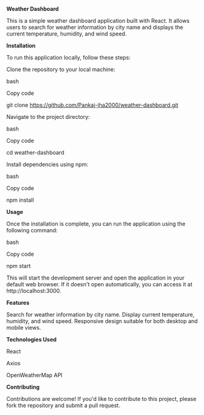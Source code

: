 **Weather Dashboard**

This is a simple weather dashboard application built with React. It allows users to search for weather information by city name and displays the current temperature, humidity, and wind speed.

**Installation**

To run this application locally, follow these steps:


Clone the repository to your local machine:

bash

Copy code

git clone https://github.com/Pankaj-jha2000/weather-dashboard.git

Navigate to the project directory:

bash

Copy code

cd weather-dashboard

Install dependencies using npm:

bash

Copy code

npm install

**Usage**

Once the installation is complete, you can run the application using the following command:


bash

Copy code

npm start

This will start the development server and open the application in your default web browser. If it doesn't open automatically, you can access it at http://localhost:3000.


**Features**

Search for weather information by city name.
Display current temperature, humidity, and wind speed.
Responsive design suitable for both desktop and mobile views.

**Technologies Used**

React

Axios

OpenWeatherMap API

**Contributing**

Contributions are welcome! If you'd like to contribute to this project, please fork the repository and submit a pull request.

